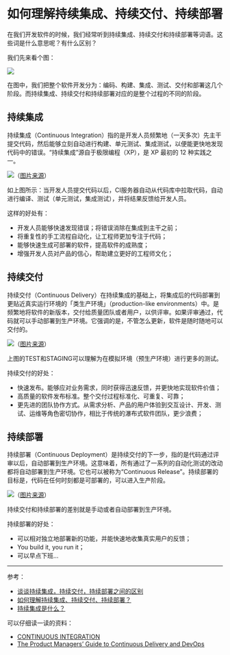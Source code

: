 # 如何理解持续集成、持续交付、持续部署 #

在我们开发软件的时候，我们经常听到持续集成、持续交付和持续部署等词语。这些词是什么意思呢？有什么区别？

我们先来看个图：

<img src="resources/dev-phase.png">

在图中，我们把整个软件开发分为：编码、构建、集成、测试、交付和部署这几个阶段。而持续集成、持续交付和持续部署对应的是整个过程的不同的阶段。

## 持续集成 ##

持续集成（Continuous Integration）指的是开发人员频繁地（一天多次）先主干提交代码，然后能够立刻自动进行构建、单元测试、集成测试，以便能更快地发现代码中的错误。“持续集成”源自于极限编程（XP），是 XP 最初的 12 种实践之一。

<img src="resources/ci-flow.png">（[图片来源](http://www.mindtheproduct.com/2016/02/what-the-hell-are-ci-cd-and-devops-a-cheatsheet-for-the-rest-of-us/)）

如上图所示：当开发人员提交代码以后，CI服务器自动从代码库中拉取代码，自动进行编译、测试（单元测试，集成测试），并将结果反馈给开发人员。

这样的好处有：

- 开发人员能够快速发现错误；将错误消除在集成到主干之前；
- 将重复性的手工流程自动化，让工程师更加专注于代码；
- 能够快速生成可部署的软件，提高软件的成熟度；
- 增强开发人员对产品的信心，帮助建立更好的工程师文化；

## 持续交付 ##

持续交付（Continuous Delivery）在持续集成的基础上，将集成后的代码部署到更贴近真实运行环境的「类生产环境」（production-like environments）中。是频繁地将软件的新版本，交付给质量团队或者用户，以供评审。如果评审通过，代码就可以手动部署到生产环境。它强调的是，不管怎么更新，软件是随时随地可以交付的。

<img src="resources/cd-m-flow.png">（[图片来源](http://www.mindtheproduct.com/2016/02/what-the-hell-are-ci-cd-and-devops-a-cheatsheet-for-the-rest-of-us/)）

上图的TEST和STAGING可以理解为在模拟环境（预生产环境）进行更多的测试。

持续交付的好处：

- 快速发布。能够应对业务需求，同时获得迅速反馈，并更快地实现软件价值；
- 高质量的软件发布标准。整个交付过程标准化、可重复、可靠；
- 更先进的团队协作方式。从需求分析、产品的用户体验到交互设计、开发、测试、运维等角色密切协作，相比于传统的瀑布式软件团队，更少浪费；

## 持续部署 ##

持续部署（Continuous Deployment）是持续交付的下一步，指的是代码通过评审以后，自动部署到生产环境。这意味着，所有通过了一系列的自动化测试的改动都将自动部署到生产环境。它也可以被称为“Continuous Release”。持续部署的目标是，代码在任何时刻都是可部署的，可以进入生产阶段。

<img src="resources/cd-a-flow.png">（[图片来源](http://www.mindtheproduct.com/2016/02/what-the-hell-are-ci-cd-and-devops-a-cheatsheet-for-the-rest-of-us/)）

持续交付和持续部署的差别就是手动或者自动部署到生产环境。

持续部署的好处：

- 可以相对独立地部署新的功能，并能快速地收集真实用户的反馈；
- You build it, you run it；
- 可以早点下班...

---
参考：

- [谈谈持续集成，持续交付，持续部署之间的区别](http://blog.flow.ci/cicd_difference/)
- [如何理解持续集成、持续交付、持续部署？](https://www.zhihu.com/question/23444990)
- [持续集成是什么？](http://www.ruanyifeng.com/blog/2015/09/continuous-integration.html)

可以仔细读一读的资料：

- [CONTINUOUS INTEGRATION](https://www.thoughtworks.com/continuous-integration)
- [The Product Managers’ Guide to Continuous Delivery and DevOps](http://www.mindtheproduct.com/2016/02/what-the-hell-are-ci-cd-and-devops-a-cheatsheet-for-the-rest-of-us/)